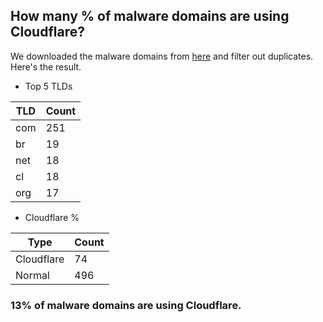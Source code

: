 ## How many % of malware domains are using Cloudflare?


We downloaded the malware domains from [here](https://urlhaus.abuse.ch) and filter out duplicates.
Here's the result.


[//]: # (start replacement)


- Top 5 TLDs

| TLD | Count |
| --- | --- |
| com | 251 |
| br | 19 |
| net | 18 |
| cl | 18 |
| org | 17 |


- Cloudflare %

| Type | Count |
| --- | --- |
| Cloudflare | 74 |
| Normal | 496 |


### 13% of malware domains are using Cloudflare.